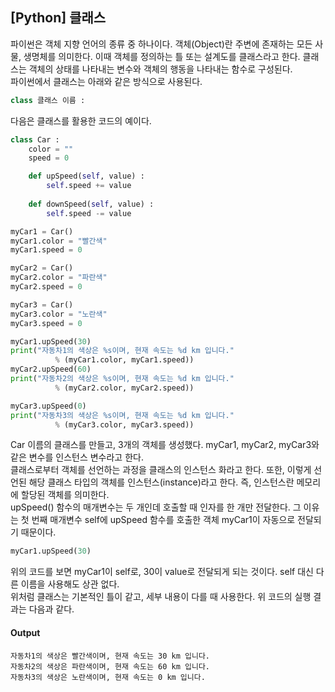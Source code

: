 ## [Python] 클래스
파이썬은 객체 지향 언어의 종류 중 하나이다. 객체(Object)란 주변에 존재하는 모든 사물, 생명체를 의미한다. 이때 객체를 정의하는 틀 또는 설계도를 클래스라고 한다. 클래스는 객체의 상태를 나타내는 변수와 객체의 행동을 나타내는 함수로 구성된다.  
파이썬에서 클래스는 아래와 같은 방식으로 사용된다.
``` python
class 클래스 이름 :
```
다음은 클래스를 활용한 코드의 예이다.
``` python
class Car :
    color = ""
    speed = 0

    def upSpeed(self, value) :
        self.speed += value
        
    def downSpeed(self, value) :
        self.speed -= value

myCar1 = Car()
myCar1.color = "빨간색"
myCar1.speed = 0

myCar2 = Car()
myCar2.color = "파란색"
myCar2.speed = 0

myCar3 = Car()
myCar3.color = "노란색"
myCar3.speed = 0

myCar1.upSpeed(30)
print("자동차1의 색상은 %s이며, 현재 속도는 %d km 입니다."
          % (myCar1.color, myCar1.speed))
myCar2.upSpeed(60)
print("자동차2의 색상은 %s이며, 현재 속도는 %d km 입니다."
          % (myCar2.color, myCar2.speed))

myCar3.upSpeed(0)
print("자동차3의 색상은 %s이며, 현재 속도는 %d km 입니다."
          % (myCar3.color, myCar3.speed))
```
Car 이름의 클래스를 만들고, 3개의 객체를 생성했다. myCar1, myCar2, myCar3와 같은 변수를 인스턴스 변수라고 한다.  
클래스로부터 객체를 선언하는 과정을 클래스의 인스턴스 화라고 한다. 또한, 이렇게 선언된 해당 클래스 타입의 객체를 인스턴스(instance)라고 한다.  즉, 인스턴스란 메모리에 할당된 객체를 의미한다.  
upSpeed() 함수의 매개변수는 두 개인데 호출할 때 인자를 한 개만 전달한다. 그 이유는 첫 번째 매개변수 self에 upSpeed 함수를 호출한 객체 myCar1이 자동으로 전달되기 때문이다. 
``` python
myCar1.upSpeed(30)
```
위의 코드를 보면 myCar1이 self로, 30이 value로 전달되게 되는 것이다. self 대신 다른 이름을 사용해도 상관 없다.  
위처럼 클래스는 기본적인 틀이 같고, 세부 내용이 다를 때 사용한다. 위 코드의 실행 결과는 다음과 같다.
#### Output
```
자동차1의 색상은 빨간색이며, 현재 속도는 30 km 입니다.
자동차2의 색상은 파란색이며, 현재 속도는 60 km 입니다.
자동차3의 색상은 노란색이며, 현재 속도는 0 km 입니다.
```
